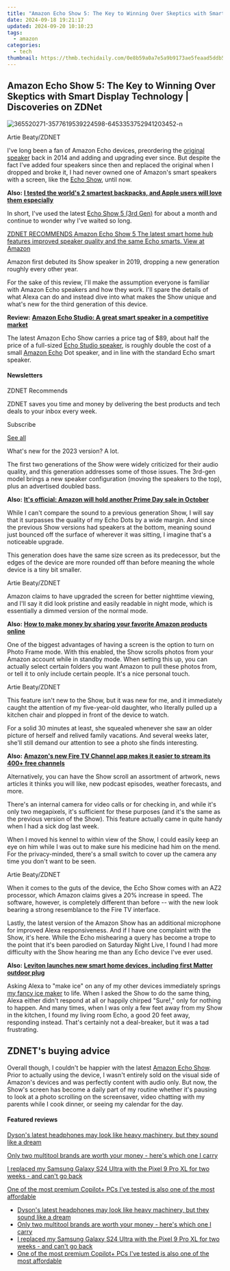 ```yaml
---
title: "Amazon Echo Show 5: The Key to Winning Over Skeptics with Smart Display Technology | Discoveries on ZDNet"
date: 2024-09-18 19:21:17
updated: 2024-09-20 10:10:23
tags:
  - amazon
categories:
  - tech
thumbnail: https://thmb.techidaily.com/0e8b59a0a7e5a9b9173ae5feaad5ddb56b135eee3ed22a8b3f83cf8fa8dfaeb8.jpg
---
```


## Amazon Echo Show 5: The Key to Winning Over Skeptics with Smart Display Technology | Discoveries on ZDNet

![365520271-3577619539224598-6453353752941203452-n](https://www.zdnet.com/a/img/resize/feb1f6bf2b2b2ae452d010393534385e0cae3535/2023/08/23/a8ab645a-bd18-4fbf-9a30-374c6bae305a/pxl-20230823-165019989-portrait.jpg?auto=webp&width=1280)

Artie Beaty/ZDNET

I've long been a fan of Amazon Echo devices, preordering the [original speaker](https://www.zdnet.com/article/amazon-echo-review-a-perfect-10/) back in 2014 and adding and upgrading ever since. But despite the fact I've added four speakers since then and replaced the original when I dropped and broke it, I had never owned one of Amazon's smart speakers with a screen, like the [Echo Show](https://www.zdnet.com/home-and-office/smart-home/amazon-echo-show-15-review/), until now.

**Also:** [**I tested the world's 2 smartest backpacks, and Apple users will love them especially**](https://www.zdnet.com/article/i-tested-the-worlds-2-smartest-backpacks-and-apple-users-will-love-them-especially/)

In short, I've used the latest [Echo Show 5 (3rd Gen)](https://buy.geni.us/Proxy.ashx?TSID=368250&GR%5FURL=https%3A%2F%2Fwww.amazon.com%2FAll-new-release-display-clearer-Glacier%2Fdp%2FB09B2QTGFY%3Ftag%3Dzd-buy-button-20%26ascsubtag%3D%5F%5FCOM%5FCLICK%5FID%5F%5F%7Cb5e622ef-ca3d-4afd-baa3-abc9a1c12826%7Cdtp&dtb=1) for about a month and continue to wonder why I've waited so long. 

[ZDNET RECOMMENDS Amazon Echo Show 5 The latest smart home hub features improved speaker quality and the same Echo smarts. View at Amazon](https://buy.geni.us/Proxy.ashx?TSID=368250&GR%5FURL=https%3A%2F%2Fwww.amazon.com%2FAll-new-release-display-clearer-Glacier%2Fdp%2FB09B2QTGFY%3Ftag%3Dzd-buy-button-20%26ascsubtag%3D%5F%5FCOM%5FCLICK%5FID%5F%5F%7Cb5e622ef-ca3d-4afd-baa3-abc9a1c12826%7Cdtp&dtb=1)

Amazon first debuted its Show speaker in 2019, dropping a new generation roughly every other year. 

For the sake of this review, I'll make the assumption everyone is familiar with Amazon Echo speakers and how they work. I'll spare the details of what Alexa can do and instead dive into what makes the Show unique and what's new for the third generation of this device.

**Review:** [**Amazon Echo Studio: A great smart speaker in a competitive market**](https://www.zdnet.com/home-and-office/home-entertainment/amazon-echo-studio-review/)

The latest Amazon Echo Show carries a price tag of $89, about half the price of a full-sized [Echo Studio speaker](https://buy.geni.us/Proxy.ashx?TSID=368250&GR%5FURL=https%3A%2F%2Fwww.amazon.com%2Fdp%2FB09M67KSSF%3Ftag%3Dzd-buy-button-20%26ascsubtag%3D%5F%5FCOM%5FCLICK%5FID%5F%5F%7Cb5e622ef-ca3d-4afd-baa3-abc9a1c12826%7Cdtp&dtb=1), is roughly double the cost of a small [Amazon Echo](https://www.zdnet.com/article/amazon-adds-4-products-to-echo-lineup-alexa-gets-new-speakers-displays-and-earbuds/) Dot speaker, and in line with the standard Echo smart speaker. 

#### Newsletters

ZDNET Recommends

ZDNET saves you time and money by delivering the best products and tech deals to your inbox every week.

 Subscribe

[See all](https://www.zdnet.com/newsletters/)

What's new for the 2023 version? A lot. 

The first two generations of the Show were widely criticized for their audio quality, and this generation addresses some of those issues. The 3rd-gen model brings a new speaker configuration (moving the speakers to the top), plus an advertised doubled bass. 

**Also:** [**It's official: Amazon will hold another Prime Day sale in October**](https://www.zdnet.com/article/its-official-amazon-will-hold-a-second-prime-day-sale-in-october/)

While I can't compare the sound to a previous generation Show, I will say that it surpasses the quality of my Echo Dots by a wide margin. And since the previous Show versions had speakers at the bottom, meaning sound just bounced off the surface of wherever it was sitting, I imagine that's a noticeable upgrade. 

This generation does have the same size screen as its predecessor, but the edges of the device are more rounded off than before meaning the whole device is a tiny bit smaller.

Artie Beaty/ZDNET

Amazon claims to have upgraded the screen for better nighttime viewing, and I'll say it did look pristine and easily readable in night mode, which is essentially a dimmed version of the normal mode. 

**Also:** [**How to make money by sharing your favorite Amazon products online**](https://www.zdnet.com/article/how-to-make-money-by-sharing-your-favorite-amazon-products-online/)

One of the biggest advantages of having a screen is the option to turn on Photo Frame mode. With this enabled, the Show scrolls photos from your Amazon account while in standby mode. When setting this up, you can actually select certain folders you want Amazon to pull these photos from, or tell it to only include certain people. It's a nice personal touch.

Artie Beaty/ZDNET

This feature isn't new to the Show, but it was new for me, and it immediately caught the attention of my five-year-old daughter, who literally pulled up a kitchen chair and plopped in front of the device to watch. 

For a solid 30 minutes at least, she squealed whenever she saw an older picture of herself and relived family vacations. And several weeks later, she'll still demand our attention to see a photo she finds interesting. 

**Also:** [**Amazon's new Fire TV Channel app makes it easier to stream its 400+ free channels**](https://www.zdnet.com/home-and-office/home-entertainment/amazons-new-fire-tv-channel-app-makes-it-easier-to-stream-its-400-free-channels/)

Alternatively, you can have the Show scroll an assortment of artwork, news articles it thinks you will like, new podcast episodes, weather forecasts, and more.

There's an internal camera for video calls or for checking in, and while it's only two megapixels, it's sufficient for these purposes (and it's the same as the previous version of the Show). This feature actually came in quite handy when I had a sick dog last week.

When I moved his kennel to within view of the Show, I could easily keep an eye on him while I was out to make sure his medicine had him on the mend. For the privacy-minded, there's a small switch to cover up the camera any time you don't want to be seen. 

Artie Beaty/ZDNET

When it comes to the guts of the device, the Echo Show comes with an AZ2 processor, which Amazon claims gives a 20% increase in speed. The software, however, is completely different than before -- with the new look bearing a strong resemblance to the Fire TV interface.

Lastly, the latest version of the Amazon Show has an additional microphone for improved Alexa responsiveness. And if I have one complaint with the Show, it's here. While the Echo mishearing a query has become a trope to the point that it's been parodied on Saturday Night Live, I found I had more difficulty with the Show hearing me than any Echo device I've ever used. 

**Also:** [**Leviton launches new smart home devices, including first Matter outdoor plug**](https://www.zdnet.com/home-and-office/smart-home/leviton-launches-new-smart-home-devices-including-first-matter-outdoor-plug/)

Asking Alexa to "make ice" on any of my other devices immediately springs [my fancy ice maker](https://www.zdnet.com/home-and-office/kitchen-household/i-bought-a-600-smart-ice-maker-and-its-as-luxurious-as-id-hoped/) to life. When I asked the Show to do the same thing, Alexa either didn't respond at all or happily chirped "Sure!," only for nothing to happen. And many times, when I was only a few feet away from my Show in the kitchen, I found my living room Echo, a good 20 feet away, responding instead. That's certainly not a deal-breaker, but it was a tad frustrating.

## ZDNET's buying advice

Overall though, I couldn't be happier with the latest [Amazon Echo Show](https://buy.geni.us/Proxy.ashx?TSID=368250&GR%5FURL=https%3A%2F%2Fwww.amazon.com%2FAll-new-release-display-clearer-Glacier%2Fdp%2FB09B2QTGFY%3Ftag%3Dzd-buy-button-20%26ascsubtag%3D%5F%5FCOM%5FCLICK%5FID%5F%5F%7Cb5e622ef-ca3d-4afd-baa3-abc9a1c12826%7Cdtp&dtb=1). Prior to actually using the device, I wasn't entirely sold on the visual side of Amazon's devices and was perfectly content with audio only. But now, the Show's screen has become a daily part of my routine whether it's pausing to look at a photo scrolling on the screensaver, video chatting with my parents while I cook dinner, or seeing my calendar for the day. 

#### Featured reviews

[Dyson's latest headphones may look like heavy machinery, but they sound like a dream](https://www.zdnet.com/article/i-tested-dysons-500-flagship-headphones-and-theyre-more-competitive-than-expected/ "Dyson's latest headphones may look like heavy machinery, but they sound like a dream")

[Only two multitool brands are worth your money - here's which one I carry](https://www.zdnet.com/article/only-two-multitool-brands-are-worth-your-money-heres-the-one-i-carry/ "Only two multitool brands are worth your money - here's which one I carry")

[I replaced my Samsung Galaxy S24 Ultra with the Pixel 9 Pro XL for two weeks - and can't go back](https://www.zdnet.com/article/i-replaced-my-samsung-galaxy-s24-ultra-with-the-pixel-9-pro-xl-for-two-weeks-and-cant-go-back/ "I replaced my Samsung Galaxy S24 Ultra with the Pixel 9 Pro XL for two weeks - and can't go back")

[One of the most premium Copilot+ PCs I've tested is also one of the most affordable](https://www.zdnet.com/article/one-of-the-most-premium-copilot-pcs-ive-tested-is-also-one-of-the-most-affordable/ "One of the most premium Copilot+ PCs I've tested is also one of the most affordable")

* [Dyson's latest headphones may look like heavy machinery, but they sound like a dream](https://www.zdnet.com/article/i-tested-dysons-500-flagship-headphones-and-theyre-more-competitive-than-expected/ "Dyson's latest headphones may look like heavy machinery, but they sound like a dream")
* [Only two multitool brands are worth your money - here's which one I carry](https://www.zdnet.com/article/only-two-multitool-brands-are-worth-your-money-heres-the-one-i-carry/ "Only two multitool brands are worth your money - here's which one I carry")
* [I replaced my Samsung Galaxy S24 Ultra with the Pixel 9 Pro XL for two weeks - and can't go back](https://www.zdnet.com/article/i-replaced-my-samsung-galaxy-s24-ultra-with-the-pixel-9-pro-xl-for-two-weeks-and-cant-go-back/ "I replaced my Samsung Galaxy S24 Ultra with the Pixel 9 Pro XL for two weeks - and can't go back")
* [One of the most premium Copilot+ PCs I've tested is also one of the most affordable](https://www.zdnet.com/article/one-of-the-most-premium-copilot-pcs-ive-tested-is-also-one-of-the-most-affordable/ "One of the most premium Copilot+ PCs I've tested is also one of the most affordable")

<ins class="adsbygoogle"
     style="display:block"
     data-ad-format="autorelaxed"
     data-ad-client="ca-pub-7571918770474297"
     data-ad-slot="1223367746"></ins>



<ins class="adsbygoogle"
     style="display:block"
     data-ad-client="ca-pub-7571918770474297"
     data-ad-slot="8358498916"
     data-ad-format="auto"
     data-full-width-responsive="true"></ins>
